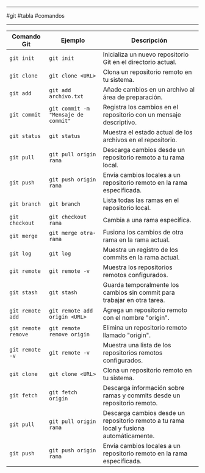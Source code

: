 
---

  #git
  #tabla
  #comandos 
  
---


|Comando Git|Ejemplo|Descripción|
|---|---|---|
|`git init`|`git init`|Inicializa un nuevo repositorio Git en el directorio actual.|
|`git clone`|`git clone <URL>`|Clona un repositorio remoto en tu sistema.|
|`git add`|`git add archivo.txt`|Añade cambios en un archivo al área de preparación.|
|`git commit`|`git commit -m "Mensaje de commit"`|Registra los cambios en el repositorio con un mensaje descriptivo.|
|`git status`|`git status`|Muestra el estado actual de los archivos en el repositorio.|
|`git pull`|`git pull origin rama`|Descarga cambios desde un repositorio remoto a tu rama local.|
|`git push`|`git push origin rama`|Envía cambios locales a un repositorio remoto en la rama especificada.|
|`git branch`|`git branch`|Lista todas las ramas en el repositorio local.|
|`git checkout`|`git checkout rama`|Cambia a una rama específica.|
|`git merge`|`git merge otra-rama`|Fusiona los cambios de otra rama en la rama actual.|
|`git log`|`git log`|Muestra un registro de los commits en la rama actual.|
|`git remote`|`git remote -v`|Muestra los repositorios remotos configurados.|
|`git stash`|`git stash`|Guarda temporalmente los cambios sin commit para trabajar en otra tarea.|
|`git remote add`|`git remote add origin <URL>`|Agrega un repositorio remoto con el nombre "origin".|
|`git remote remove`|`git remote remove origin`|Elimina un repositorio remoto llamado "origin".|
|`git remote -v`|`git remote -v`|Muestra una lista de los repositorios remotos configurados.|
|`git clone`|`git clone <URL>`|Clona un repositorio remoto en tu sistema.|
|`git fetch`|`git fetch origin`|Descarga información sobre ramas y commits desde un repositorio remoto.|
|`git pull`|`git pull origin rama`|Descarga cambios desde un repositorio remoto a tu rama local y fusiona automáticamente.|
|`git push`|`git push origin rama`|Envía cambios locales a un repositorio remoto en la rama especificada.|

